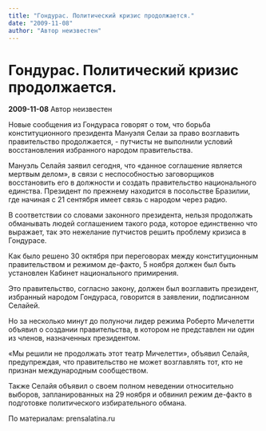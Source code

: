 ```yaml
---
title: "Гондурас. Политический кризис продолжается."
date: "2009-11-08"
author: "Автор неизвестен"
---
```


# Гондурас. Политический кризис продолжается.

**2009-11-08** Автор неизвестен

Новые сообщения из Гондураса говорят о том, что борьба конституционного президента Мануэля Селаи за право возглавить правительство продолжается, - путчисты не выполнили условий восстановления избранного народом правительства.

Мануэль Селайя заявил сегодня, что «данное соглашение является мертвым делом», в связи с неспособностью заговорщиков восстановить его в должности и создать правительство национального единства. Президент по прежнему находится в посольстве Бразилии, где начиная с 21 сентября имеет связь с народом через радио.

В соответствии со словами законного президента, нельзя продолжать обманывать людей соглашением такого рода, которое единственно что выражает, так это нежелание путчистов решить проблему кризиса в Гондурасе.

Как было решено 30 октября при переговорах между конституционным правительством и режимом де-факто, 5 ноября должен был быть установлен Кабинет национального примирения.

Это правительство, согласно закону, должен был возглавить президент, избранный народом Гондураса, говорится в заявлении, подписанном Селайей.

Но за несколько минут до полуночи лидер режима Роберто Мичелетти объявил о создании правительства, в котором не представлен ни один из членов, назначенных президентом.

«Мы решили не продолжать этот театр Мичелетти», объявил Селайя, предупреждая, что правительство не может возглавлять тот, кто не признан международным сообществом.

Также Селайя объявил о своем полном неведении относительно выборов, запланированных на 29 ноября и обвинил режим де-факто в подготовке политического избирательного обмана.

По материалам: prensalatina.ru